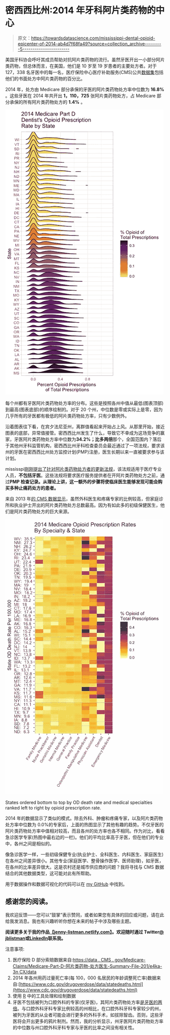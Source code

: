 # 密西西比州:2014 年牙科阿片类药物的中心

> 原文：<https://towardsdatascience.com/mississippi-dental-opioid-epicenter-of-2014-ab4d7f68fa49?source=collection_archive---------5----------------------->

美国牙科协会呼吁其成员帮助对抗阿片类药物的流行。虽然牙医开出一小部分阿片类药物，但总体而言，在美国，他们是 10 岁至 19 岁患者的主要处方者。对于 127，338 名牙医中的每一名，医疗保险中心医疗补助服务(CMS)公共[数据集](https://data.cms.gov/Medicare-Claims/Medicare-Part-D-Opioid-Prescriber-Summary-File-201/e4ka-3ncx/data)包括他们的书面处方中阿片类药物的百分比。

2014 年，处方由 Medicare 部分承保的牙医的阿片类药物处方率中位数为 **16.8%** 。这些牙医在 2014 年共开出 **1，110，725** 张阿片类药物处方，占 Medicare 部分承保的所有阿片类药物处方的 **1.4%** 。

![](img/390d5184d65a3c907ee2f2de95108371.png)

每个州都有牙医阿片类药物处方率的分布。这些是按照各州中值从最低(图表顶部)到最高(图表底部)的顺序绘制的。对于 20 个州，中位数是零或实际上是零，因为几乎所有的牙医都有极低的阿片类药物处方率，只有少数例外。

沿着图表往下看，在宾夕法尼亚州，离群值看起来开始占上风。从那里开始，接近图表的底部，异常值接管。密西西比州发生了什么，导致它不幸成为这场竞争的赢家，牙医阿片类药物处方率中位数为**34.2%；**比**多两倍**那个，全国范围内？落后于其他州牙科监管机构，密西西比州牙科检查委员会最近通过了一项法规，要求该州的牙医在密西西比州处方监控计划(PMP)注册，医生长期以来一直被要求参与该计划。

mississpi[刚刚提出了针对阿片类药物处方者的更新法规](https://www.clarionledger.com/story/news/politics/2017/10/03/mississippi-overhauls-opioid-prescription-rules-amid-epidemic/722938001/)，该法规适用于医疗专业人员，**不包括牙医**。这些法规将要求医疗服务提供者在开阿片类药物处方之前，通过**PMP 检查记录。从理论上讲，这一额外的步骤将使临床医生能够发现可能会购买多种止痛药处方的患者。**

来自 2013 年[的 CMS 数据显示](https://www.statnews.com/2015/12/14/opioid-crisis-fueled-prescriptions-family-doctors-internists/)，虽然外科医生和疼痛专家的比例较高，但家庭诊所和执业护士开出的阿片类药物处方总数最高。因为有如此多的初级保健医生，他们是阿片类药物处方的巨大来源。

![](img/1d55aa96af486aaf78d428f4a832d4b9.png)

States ordered bottom to top by OD death rate and medical specialties ranked left to right by opioid prescription rate.

2014 年的数据显示了类似的模式。除去外科、肿瘤和疼痛专家，以及阿片类药物处方率中位数为 0.0%的专家后，上面的热图显示了其他有趣的趋势。不仅牙医的阿片类药物处方率中值相对较高，而且各州的处方率也各不相同。作为对比，看看急诊医学专家(热图中最右边的一栏)。他们的平均比率高于牙医，但在他们的专业中，各州之间是相似的。

像急诊医学一样，一些初级保健专业(执业护士、全科医生、内科医生、家庭医生)在各州之间差异很小。其他专业(家庭医学、整骨操作医学、医师助理)，如牙医，在各州的比率差异很大。这是农村还是城市供应商的问题？我将寻找与 CMS 数据结合的其他数据类型，这可能对此有所帮助。

用于数据操作和数据可视化的代码可以在 [my GitHub](https://github.com/JListman/Opioid_Medicare_D_2014) 中找到。

## 感谢您的阅读。

我欢迎反馈——您可以“鼓掌”表示赞同，或者如果您有具体的回应或问题，请在此给我发消息。我也有兴趣听听你想在未来的帖子中涉及哪些主题。

**阅读更多关于我的作品**[**【jenny-listman.netlify.com】**](https://jenny-listman.netlify.com)**。欢迎随时通过 Twitter**[**@ jblistman**](https://twitter.com/jblistman)**或**[**LinkedIn**](https://www.linkedin.com/in/jenniferlistman/)**联系我。**

注意事项:

1.  医疗保险 D 部分索赔数据来自:[https://data . CMS . gov/Medicare-Claims/Medicare-Part-D-阿片类药物-处方医生-Summary-File-201/e4ka-3n CX/data](https://data.cms.gov/Medicare-Claims/Medicare-Part-D-Opioid-Prescriber-Summary-File-201/e4ka-3ncx/data)
2.  2014 年各州用药过量死亡率(每 100，000 名居民的年龄调整死亡率)数据来自:[https://www.cdc.gov/drugoverdose/data/statedeaths.html](https://www.cdc.gov/drugoverdose/data/statedeaths.html)
3.  使用 [R](https://www.r-project.org) 中的工具处理和绘制数据
4.  牙医不包括被列为口腔外科的专家(仅牙医)，其阿片类药物处方率[是牙医的两倍](https://www.nytimes.com/2017/07/10/opinion/dentists-opioids-addiction-.html?mcubz=1&_r=0)。与口腔外科牙科专家比例较高的州相比，在口腔外科牙科专家较少的州，被列为牙医的从业者可能会进行更多的外科手术，如拔除智齿。否则，这些牙医将会开出更多的鸦片制剂。然而，我的分析显示，州牙医阿片类药物处方率的中位数与州口腔外科牙科专家与牙医的比率之间没有相关性。